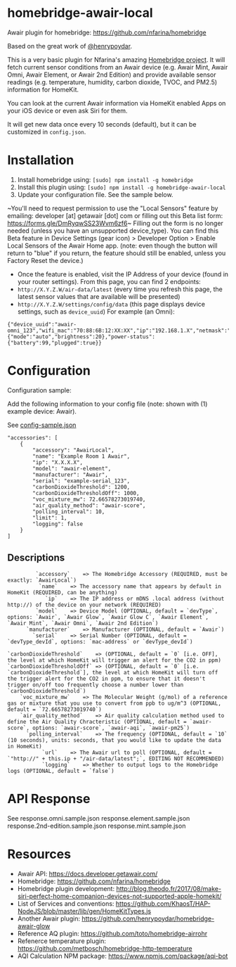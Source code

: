 # homebridge-awair-local
Awair plugin for homebridge: https://github.com/nfarina/homebridge

Based on the great work of [@henrypoydar](https://github.com/henrypoydar).

This is a very basic plugin for Nfarina's amazing [Homebridge project](https://github.com/nfarina/homebridge). It will fetch current sensor conditions from an Awair device (e.g. Awair Mint, Awair Omni, Awair Element, or Awair 2nd Edition) and provide available sensor readings (e.g. temperature, humidity, carbon dioxide, TVOC, and PM2.5) information for HomeKit.

You can look at the current Awair information via HomeKit enabled Apps on your iOS device or even ask Siri for them.

It will get new data once every 10 seconds (default), but it can be customized in `config.json`.

# Installation

1. Install homebridge using: `[sudo] npm install -g homebridge`
2. Install this plugin using: `[sudo] npm install -g homebridge-awair-local`
3. Update your configuration file. See the sample below.

~You'll need to request permission to use the "Local Sensors" feature by emailing: developer [at] getawair [dot] com or filling out this Beta list form: https://forms.gle/DmRyqwSS23Wvm6zf6~
Filling out the form is no longer needed (unless you have an unsupported device_type). You can find this Beta feature in Device Settings (gear icon) > Developer Option > Enable Local Sensors of the Awair Home app. (note: even though the button will return to "blue" if you return, the feature should still be enabled, unless you Factory Reset the device.)

- Once the feature is enabled, visit the IP Address of your device (found in your router settings). From this page, you can find 2 endpoints:
- `http://X.Y.Z.W/air-data/latest` (every time you refresh this page, the latest sensor values that are available will be presented)
- `http://X.Y.Z.W/settings/config/data` (this page displays device settings, such as `device_uuid`) For example (an Omni):

```
{"device_uuid":"awair-omni_123","wifi_mac":"70:88:6B:12:XX:XX","ip":"192.168.1.X","netmask":"255.255.255.0","gateway":"192.168.1.254","fw_version":"1.1.9","timezone":"America/Los_Angeles","display":"score","led": {"mode":"auto","brightness":20},"power-status": {"battery":99,"plugged":true}}
```


# Configuration

Configuration sample:

Add the following information to your config file (note: shown with (1) example device: Awair).

See [config-sample.json](https://github.com/deanlyoung/homebridge-awair-local/blob/master/config-sample.json)


```
"accessories": [
	{
		"accessory": "AwairLocal",
		"name": "Example Room 1 Awair",
		"ip": "X.X.X.X",
		"model": "awair-element",
		"manufacturer": "Awair",
		"serial": "example-serial_123",
		"carbonDioxideThreshold": 1200,
		"carbonDioxideThresholdOff": 1000,
		"voc_mixture_mw": 72.66578273019740,
		"air_quality_method": "awair-score",
		"polling_interval": 10,
		"limit": 1,
		"logging": false
	}
]
```

## Descriptions
```
	     `accessory`	=> The Homebridge Accessory (REQUIRED, must be exactly: `AwairLocal`)
		  `name`	=> The accessory name that appears by default in HomeKit (REQUIRED, can be anything)
		    `ip`	=> The IP address or mDNS .local address (without http://) of the device on your network (REQUIRED)
		 `model`	=> Device Model (OPTIONAL, default = `devType`, options: `Awair`, `Awair Glow`, `Awair Glow C`, `Awair Element`, `Awair Mint`, `Awair Omni`, `Awair 2nd Edition`)
	  `manufacturer`	=> Manufacturer (OPTIONAL, default = `Awair`)
		`serial`	=> Serial Number (OPTIONAL, default = `devType_devId`, options: `mac-address` or `devType_devId`)

`carbonDioxideThreshold`	=> (OPTIONAL, default = `0` [i.e. OFF], the level at which HomeKit will trigger an alert for the CO2 in ppm)
`carbonDioxideThresholdOff`	=> (OPTIONAL, default = `0` [i.e. `carbonDioxideThreshold`], the level at which HomeKit will turn off the trigger alert for the CO2 in ppm, to ensure that it doesn't trigger on/off too frequently choose a number lower than `carbonDioxideThreshold`)
	`voc_mixture_mw`	=> The Molecular Weight (g/mol) of a reference gas or mixture that you use to convert from ppb to ug/m^3 (OPTIONAL, default = `72.66578273019740`)
    `air_quality_method`	=> Air quality calculation method used to define the Air Quality Chracteristic (OPTIONAL, default = `awair-score`, options: `awair-score`, `awair-aqi`, `awair-pm25`)
      `polling_interval`	=> The frequency (OPTIONAL, default = `10` (10 seconds), units: seconds, that you would like to update the data in HomeKit)
		   `url`	=> The Awair url to poll (OPTIONAL, default = `"http://" + this.ip + "/air-data/latest";`, EDITING NOT RECOMMENDED)
	       `logging`	=> Whether to output logs to the Homebridge logs (OPTIONAL, default = `false`)
```

# API Response

See response.omni.sample.json
	response.element.sample.json
	response.2nd-edition.sample.json
	response.mint.sample.json

# Resources

- Awair API: https://docs.developer.getawair.com/
- Homebridge: https://github.com/nfarina/homebridge
- Homebridge plugin development: http://blog.theodo.fr/2017/08/make-siri-perfect-home-companion-devices-not-supported-apple-homekit/
- List of Services and conventions: https://github.com/KhaosT/HAP-NodeJS/blob/master/lib/gen/HomeKitTypes.js
- Another Awair plugin: https://github.com/henrypoydar/homebridge-awair-glow
- Reference AQ plugin: https://github.com/toto/homebridge-airrohr
- Refenerce temperature plugin: https://github.com/metbosch/homebridge-http-temperature
- AQI Calculation NPM package: https://www.npmjs.com/package/aqi-bot
